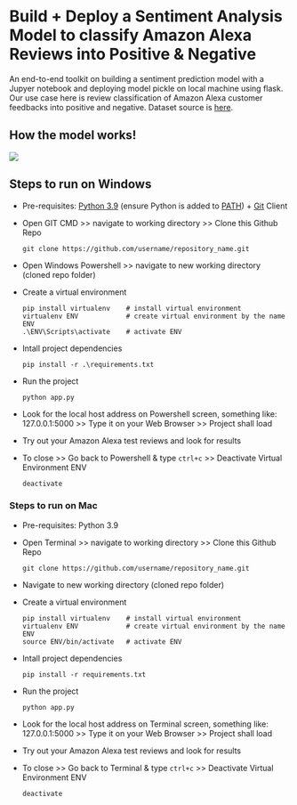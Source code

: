 # Build + Deploy a Sentiment Analysis Model to classify Amazon Alexa Reviews into Positive & Negative
An end-to-end toolkit on building a sentiment prediction model with a Jupyer notebook and deploying model pickle on local machine using flask. Our use case here is review classification of Amazon Alexa customer feedbacks into positive and negative. Dataset source is [here](https://www.kaggle.com/sid321axn/amazon-alexa-reviews).

## How the model works!
![](https://github.com/skillcate/sentiment_analysis_with_sklearn_pipeline/blob/main/readme/model-functionality.gif)

## Steps to run on Windows

* Pre-requisites: [Python 3.9](https://www.python.org/downloads/) (ensure Python is added to [PATH](https://medium.com/co-learning-lounge/how-to-download-install-python-on-windows-2021-44a707994013)) + [Git](https://www.markdownguide.org/basic-syntax/) Client
* Open GIT CMD >> navigate to working directory >> Clone this Github Repo

      git clone https://github.com/username/repository_name.git  
* Open Windows Powershell >> navigate to new working directory (cloned repo folder)
* Create a virtual environment

      pip install virtualenv    # install virtual environment
      virtualenv ENV            # create virtual environment by the name ENV
      .\ENV\Scripts\activate    # activate ENV
* Intall project dependencies

      pip install -r .\requirements.txt  
* Run the project

      python app.py
* Look for the local host address on Powershell screen, something like: 127.0.0.1:5000 >> Type it on your Web Browser >> Project shall load
* Try out your Amazon Alexa test reviews and look for results
* To close >> Go back to Powershell & type `ctrl+c` >> Deactivate Virtual Environment ENV

      deactivate


### Steps to run on Mac

* Pre-requisites: Python 3.9
* Open Terminal >> navigate to working directory >> Clone this Github Repo

      git clone https://github.com/username/repository_name.git  
* Navigate to new working directory (cloned repo folder)
* Create a virtual environment

      pip install virtualenv    # install virtual environment
      virtualenv ENV            # create virtual environment by the name ENV
      source ENV/bin/activate   # activate ENV
* Intall project dependencies

      pip install -r requirements.txt  
* Run the project

      python app.py
      
* Look for the local host address on Terminal screen, something like: 127.0.0.1:5000 >> Type it on your Web Browser >> Project shall load
* Try out your Amazon Alexa test reviews and look for results
* To close >> Go back to Terminal & type `ctrl+c` >> Deactivate Virtual Environment ENV

      deactivate
